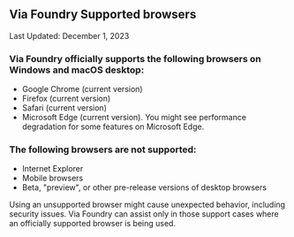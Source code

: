## Via Foundry Supported browsers
Last Updated: December 1, 2023

### Via Foundry officially supports the following browsers on Windows and macOS desktop:
- Google Chrome (current version)
- Firefox (current version)
- Safari (current version)
- Microsoft Edge (current version). You might see performance degradation for some features on Microsoft Edge.

### The following browsers are not supported:
- Internet Explorer
- Mobile browsers
- Beta, "preview", or other pre-release versions of desktop browsers

Using an unsupported browser might cause unexpected behavior, including security issues. Via Foundry can assist only in those support cases where an officially supported browser is being used.
